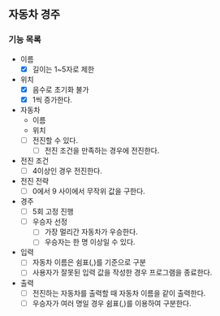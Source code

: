 ## 자동차 경주

### 기능 목록
- 이름
  - [x] 길이는 1~5자로 제한

- 위치
  - [x] 음수로 초기화 불가
  - [x] 1씩 증가한다.

- 자동차
  - 이름
  - 위치
  - [ ] 전진할 수 있다.
    - [ ] 전진 조건을 만족하는 경우에 전진한다.

- 전진 조건
  - [ ] 4이상인 경우 전진한다.

- 전진 전략
  - [ ] 0에서 9 사이에서 무작위 값을 구한다.

- 경주
  - [ ] 5회 고정 진행
  - [ ] 우승자 선정
    - [ ] 가장 멀리간 자동차가 우승한다.
    - [ ] 우승자는 한 명 이상일 수 있다.

- 입력
  - [ ] 자동차 이름은 쉼표(,)를 기준으로 구분
  - [ ] 사용자가 잘못된 입력 값을 작성한 경우 프로그램을 종료한다.

- 출력
  - [ ] 전진하는 자동차를 출력할 때 자동차 이름을 같이 출력한다.
  - [ ] 우승자가 여러 명일 경우 쉼표(,)를 이용하여 구분한다.
